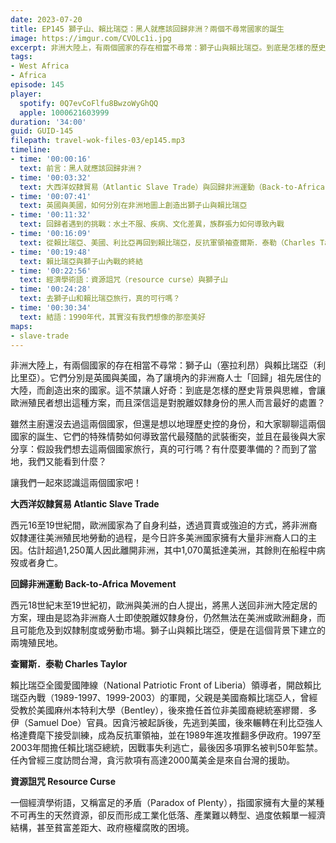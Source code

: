 ```yaml
---
date: 2023-07-20
title: EP145 獅子山、賴比瑞亞：黑人就應該回歸非洲？兩個不尋常國家的誕生
image: https://imgur.com/CVOLc1i.jpg
excerpt: 非洲大陸上，有兩個國家的存在相當不尋常：獅子山與賴比瑞亞。到底是怎樣的歷史背景與思維，會讓歐洲殖民者想出這種方案，而且深信這是對脫離奴隸身份的黑人而言最好的處置？讓我們一起來認識這兩個國家吧！
tags:
- West Africa
- Africa
episode: 145
player:
  spotify: 0Q7evCoFlfu8BwzoWyGhQQ
  apple: 1000621603999
duration: '34:00'
guid: GUID-145
filepath: travel-wok-files-03/ep145.mp3
timeline:
- time: '00:00:16'
  text: 前言：黑人就應該回歸非洲？
- time: '00:03:32'
  text: 大西洋奴隸貿易（Atlantic Slave Trade）與回歸非洲運動（Back-to-Africa Movement）
- time: '00:07:41'
  text: 英國與美國，如何分別在非洲地圖上創造出獅子山與賴比瑞亞
- time: '00:11:32'
  text: 回歸者遇到的挑戰：水土不服、疾病、文化差異，族群張力如何導致內戰
- time: '00:16:09'
  text: 從賴比瑞亞、美國、利比亞再回到賴比瑞亞，反抗軍領袖查爾斯．泰勒（Charles Taylor）
- time: '00:19:48'
  text: 賴比瑞亞與獅子山內戰的終結
- time: '00:22:56'
  text: 經濟學術語：資源詛咒（resource curse）與獅子山
- time: '00:24:28'
  text: 去獅子山和賴比瑞亞旅行，真的可行嗎？
- time: '00:30:34'
  text: 結語：1990年代，其實沒有我們想像的那麼美好
maps:
- slave-trade
---
```

非洲大陸上，有兩個國家的存在相當不尋常：獅子山（塞拉利昂）與賴比瑞亞（利比里亞）。它們分別是英國與美國，為了讓境內的非洲裔人士「回歸」祖先居住的大陸，而創造出來的國家。這不禁讓人好奇：到底是怎樣的歷史背景與思維，會讓歐洲殖民者想出這種方案，而且深信這是對脫離奴隸身份的黑人而言最好的處置？

雖然主廚還沒去過這兩個國家，但還是想以地理歷史控的身份，和大家聊聊這兩個國家的誕生、它們的特殊情勢如何導致當代最殘酷的武裝衝突，並且在最後與大家分享：假設我們想去這兩個國家旅行，真的可行嗎？有什麼要準備的？而到了當地，我們又能看到什麼？

讓我們一起來認識這兩個國家吧！

**大西洋奴隸貿易 Atlantic Slave Trade**

西元16至19世紀間，歐洲國家為了自身利益，透過買賣或強迫的方式，將非洲裔奴隸運往美洲殖民地勞動的過程，是今日許多美洲國家擁有大量非洲裔人口的主因。估計超過1,250萬人因此離開非洲，其中1,070萬抵達美洲，其餘則在船程中病歿或者身亡。

**回歸非洲運動 Back-to-Africa Movement**

西元18世紀末至19世紀初，歐洲與美洲的白人提出，將黑人送回非洲大陸定居的方案，理由是認為非洲裔人士即使脫離奴隸身份，仍然無法在美洲或歐洲翻身，而且可能危及到奴隸制度或勞動市場。獅子山與賴比瑞亞，便是在這個背景下建立的兩塊殖民地。

**查爾斯．泰勒 Charles Taylor**

賴比瑞亞全國愛國陣線（National Patriotic Front of Liberia）領導者，開啟賴比瑞亞內戰（1989-1997、1999-2003）的軍閥，父親是美國裔賴比瑞亞人，曾經受教於美國麻州本特利大學（Bentley），後來擔任首位非美國裔總統塞繆爾．多伊（Samuel Doe）官員。因貪污被起訴後，先逃到美國，後來輾轉在利比亞強人格達費麾下接受訓練，成為反抗軍領袖，並在1989年進攻推翻多伊政府。1997至2003年間擔任賴比瑞亞總統，因戰事失利逃亡，最後因多項罪名被判50年監禁。任內曾經三度訪問台灣，貪污款項有高達2000萬美金是來自台灣的援助。

**資源詛咒 Resource Curse**

一個經濟學術語，又稱富足的矛盾（Paradox of Plenty），指國家擁有大量的某種不可再生的天然資源，卻反而形成工業化低落、產業難以轉型、過度依賴單一經濟結構，甚至貧富差距大、政府極權腐敗的困境。
